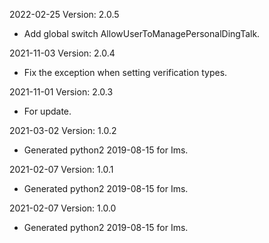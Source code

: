 2022-02-25 Version: 2.0.5
- Add global switch AllowUserToManagePersonalDingTalk.

2021-11-03 Version: 2.0.4
- Fix the exception when setting verification types.

2021-11-01 Version: 2.0.3
- For update.

2021-03-02 Version: 1.0.2
- Generated python2 2019-08-15 for Ims.

2021-02-07 Version: 1.0.1
- Generated python2 2019-08-15 for Ims.

2021-02-07 Version: 1.0.0
- Generated python2 2019-08-15 for Ims.

